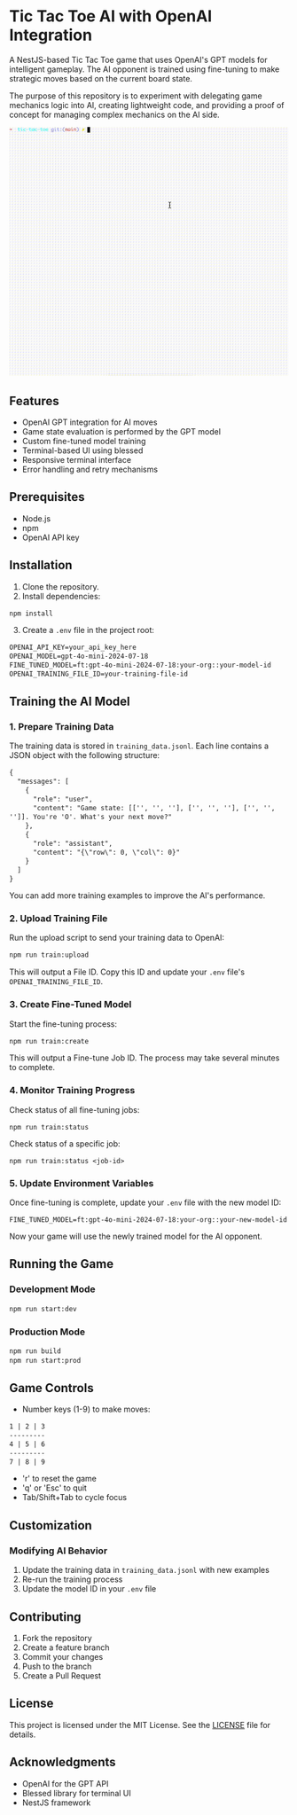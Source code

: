 # Tic Tac Toe AI with OpenAI Integration

A NestJS-based Tic Tac Toe game that uses OpenAI's GPT models for intelligent gameplay. The AI opponent is trained using fine-tuning to make strategic moves based on the current board state.

The purpose of this repository is to experiment with delegating game mechanics logic into AI, creating lightweight code, and providing a proof of concept for managing complex mechanics on the AI side.

![Demo](demo.gif)

## Features

- OpenAI GPT integration for AI moves
- Game state evaluation is performed by the GPT model
- Custom fine-tuned model training
- Terminal-based UI using blessed
- Responsive terminal interface
- Error handling and retry mechanisms

## Prerequisites

- Node.js
- npm
- OpenAI API key

## Installation

1. Clone the repository.
2. Install dependencies:

```bash
npm install
```

3. Create a `.env` file in the project root:

```env
OPENAI_API_KEY=your_api_key_here
OPENAI_MODEL=gpt-4o-mini-2024-07-18
FINE_TUNED_MODEL=ft:gpt-4o-mini-2024-07-18:your-org::your-model-id
OPENAI_TRAINING_FILE_ID=your-training-file-id
```

## Training the AI Model

### 1. Prepare Training Data

The training data is stored in `training_data.jsonl`. Each line contains a JSON object with the following structure:

```jsonl
{
  "messages": [
    {
      "role": "user",
      "content": "Game state: [['', '', ''], ['', '', ''], ['', '', '']]. You're 'O'. What's your next move?"
    },
    {
      "role": "assistant",
      "content": "{\"row\": 0, \"col\": 0}"
    }
  ]
}
```

You can add more training examples to improve the AI's performance.

### 2. Upload Training File

Run the upload script to send your training data to OpenAI:

```bash
npm run train:upload
```

This will output a File ID. Copy this ID and update your `.env` file's `OPENAI_TRAINING_FILE_ID`.

### 3. Create Fine-Tuned Model

Start the fine-tuning process:

```bash
npm run train:create
```

This will output a Fine-tune Job ID. The process may take several minutes to complete.

### 4. Monitor Training Progress

Check status of all fine-tuning jobs:

```env
npm run train:status
```

Check status of a specific job:

```env
npm run train:status <job-id>
```

### 5. Update Environment Variables

Once fine-tuning is complete, update your `.env` file with the new model ID:

```env
FINE_TUNED_MODEL=ft:gpt-4o-mini-2024-07-18:your-org::your-new-model-id
```

Now your game will use the newly trained model for the AI opponent.

## Running the Game

### Development Mode

```bash
npm run start:dev
```

### Production Mode

```bash
npm run build
npm run start:prod
```

## Game Controls

- Number keys (1-9) to make moves:

```
1 | 2 | 3
---------
4 | 5 | 6
---------
7 | 8 | 9
```

- 'r' to reset the game
- 'q' or 'Esc' to quit
- Tab/Shift+Tab to cycle focus

## Customization

### Modifying AI Behavior

1. Update the training data in `training_data.jsonl` with new examples
2. Re-run the training process
3. Update the model ID in your `.env` file

## Contributing

1. Fork the repository
2. Create a feature branch
3. Commit your changes
4. Push to the branch
5. Create a Pull Request

## License

This project is licensed under the MIT License. See the [LICENSE](LICENSE) file for details.

## Acknowledgments

- OpenAI for the GPT API
- Blessed library for terminal UI
- NestJS framework
